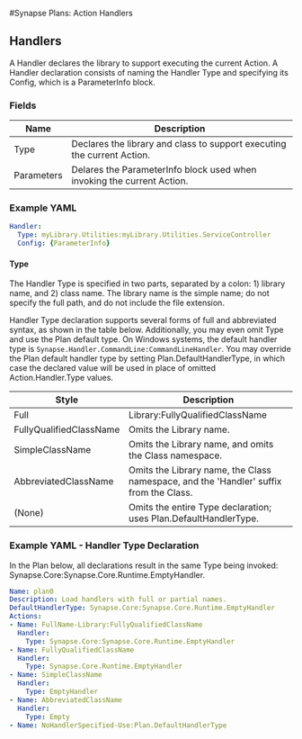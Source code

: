 #Synapse Plans: Action Handlers

## Handlers

A Handler declares the library to support executing the current Action.  A Handler declaration consists of naming the Handler Type and specifying its Config, which is a ParameterInfo block.

### Fields

|Name|Description
|-|-
|Type|Declares the library and class to support executing the current Action.
|Parameters|Delares the ParameterInfo block used when invoking the current Action.

### Example YAML

```yaml
Handler:
  Type: myLibrary.Utilities:myLibrary.Utilities.ServiceController
  Config: {ParameterInfo}
```

#### Type

The Handler Type is specified in two parts, separated by a colon: 1) library name, and 2) class name.  The library name is the simple name; do not specify the full path, and do not include the file extension.

Handler Type declaration supports several forms of full and abbreviated syntax, as shown in the table below.  Additionally, you may even omit Type and use the Plan default type.  On Windows systems, the default handler type is `Synapse.Handler.CommandLine:CommandLineHandler`.  You may override the Plan default handler type by setting Plan.DefaultHandlerType, in which case the declared value will be used in place of omitted Action.Handler.Type values.

|Style|Description
|-|-
|Full|Library:FullyQualifiedClassName
|FullyQualifiedClassName|Omits the Library name.
|SimpleClassName|Omits the Library name, and omits the Class namespace.
|AbbreviatedClassName|Omits the Library name, the Class namespace, and the 'Handler' suffix from the Class.
|(None)|Omits the entire Type declaration; uses Plan.DefaultHandlerType.

### Example YAML - Handler Type Declaration

In the Plan below, all declarations result in the same Type being invoked: Synapse.Core:Synapse.Core.Runtime.EmptyHandler.

```yaml
Name: plan0
Description: Load handlers with full or partial names.
DefaultHandlerType: Synapse.Core:Synapse.Core.Runtime.EmptyHandler
Actions:
- Name: FullName-Library:FullyQualifiedClassName
  Handler:
    Type: Synapse.Core:Synapse.Core.Runtime.EmptyHandler
- Name: FullyQualifiedClassName
  Handler:
    Type: Synapse.Core.Runtime.EmptyHandler
- Name: SimpleClassName
  Handler:
    Type: EmptyHandler
- Name: AbbreviatedClassName
  Handler:
    Type: Empty
- Name: NoHandlerSpecified-Use:Plan.DefaultHandlerType
```